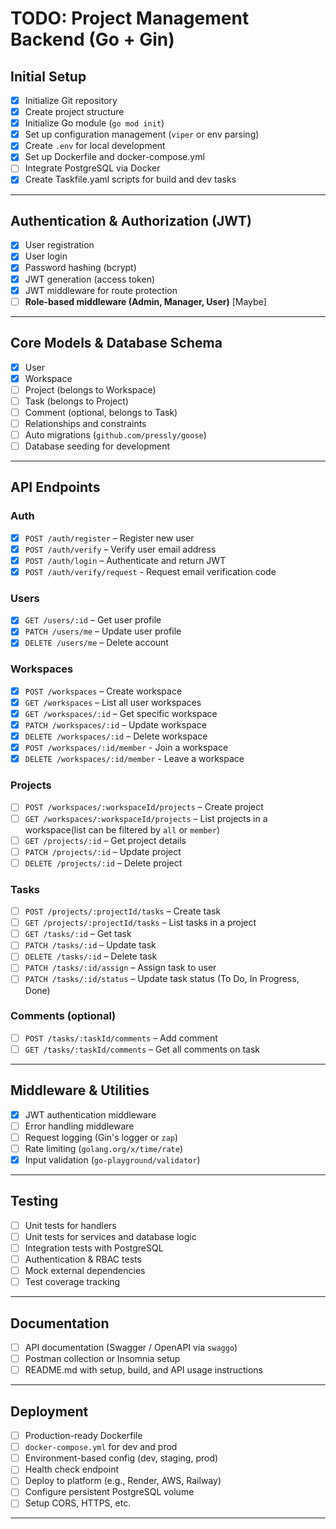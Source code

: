 # TODO: Project Management Backend (Go + Gin)

## Initial Setup
- [X] Initialize Git repository
- [X] Create project structure 
- [X] Initialize Go module (`go mod init`)
- [X] Set up configuration management (`viper` or env parsing)
- [X] Create `.env` for local development
- [X] Set up Dockerfile and docker-compose.yml
- [ ] Integrate PostgreSQL via Docker
- [X] Create Taskfile.yaml scripts for build and dev tasks

---

## Authentication & Authorization (JWT)
- [X] User registration
- [X] User login
- [X] Password hashing (bcrypt)
- [X] JWT generation (access token)
- [X] JWT middleware for route protection
- [ ] **Role-based middleware (Admin, Manager, User)** [Maybe]

---

## Core Models & Database Schema
- [X] User
- [X] Workspace
- [ ] Project (belongs to Workspace)
- [ ] Task (belongs to Project)
- [ ] Comment (optional, belongs to Task)
- [ ] Relationships and constraints
- [ ] Auto migrations (`github.com/pressly/goose`)
- [ ] Database seeding for development

---

## API Endpoints

### Auth
- [X] `POST /auth/register` – Register new user
- [X] `POST /auth/verify` – Verify user email address
- [X] `POST /auth/login` – Authenticate and return JWT
- [X] `POST /auth/verify/request` - Request email verification code

### Users
- [X] `GET /users/:id` – Get user profile
- [X] `PATCH /users/me` – Update user profile
- [X] `DELETE /users/me` – Delete account

### Workspaces
- [X] `POST /workspaces` – Create workspace
- [X] `GET /workspaces` – List all user workspaces
- [X] `GET /workspaces/:id` – Get specific workspace
- [X] `PATCH /workspaces/:id` – Update workspace
- [X] `DELETE /workspaces/:id` – Delete workspace
- [X] `POST /workspaces/:id/member` - Join a workspace
- [X] `DELETE /workspaces/:id/member` - Leave a workspace

### Projects
- [ ] `POST /workspaces/:workspaceId/projects` – Create project
- [ ] `GET /workspaces/:workspaceId/projects` – List projects in a workspace(list can be filtered by `all` or `member`)
- [ ] `GET /projects/:id` – Get project details
- [ ] `PATCH /projects/:id` – Update project
- [ ] `DELETE /projects/:id` – Delete project

### Tasks
- [ ] `POST /projects/:projectId/tasks` – Create task
- [ ] `GET /projects/:projectId/tasks` – List tasks in a project
- [ ] `GET /tasks/:id` – Get task
- [ ] `PATCH /tasks/:id` – Update task
- [ ] `DELETE /tasks/:id` – Delete task
- [ ] `PATCH /tasks/:id/assign` – Assign task to user
- [ ] `PATCH /tasks/:id/status` – Update task status (To Do, In Progress, Done)

### Comments (optional)
- [ ] `POST /tasks/:taskId/comments` – Add comment
- [ ] `GET /tasks/:taskId/comments` – Get all comments on task

---

## Middleware & Utilities
- [X] JWT authentication middleware
- [ ] Error handling middleware
- [ ] Request logging (Gin's logger or `zap`)
- [ ] Rate limiting (`golang.org/x/time/rate`)
- [X] Input validation (`go-playground/validator`)

---

## Testing
- [ ] Unit tests for handlers
- [ ] Unit tests for services and database logic
- [ ] Integration tests with PostgreSQL
- [ ] Authentication & RBAC tests
- [ ] Mock external dependencies
- [ ] Test coverage tracking

---

## Documentation
- [ ] API documentation (Swagger / OpenAPI via `swaggo`)
- [ ] Postman collection or Insomnia setup
- [ ] README.md with setup, build, and API usage instructions

---

## Deployment
- [ ] Production-ready Dockerfile
- [ ] `docker-compose.yml` for dev and prod
- [ ] Environment-based config (dev, staging, prod)
- [ ] Health check endpoint
- [ ] Deploy to platform (e.g., Render, AWS, Railway)
- [ ] Configure persistent PostgreSQL volume
- [ ] Setup CORS, HTTPS, etc.

---
